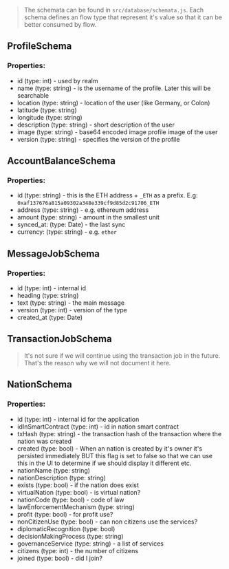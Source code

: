 > The schemata can be found in `src/database/schemata.js`. Each schema defines an flow type that represent it's value so that it can be better consumed by flow.

## ProfileSchema

### Properties:
- id (type: int) - used by realm
- name (type: string) - is the username of the profile. Later this will be searchable
- location (type: string) - location of the user (like Germany, or Colon)
- latitude (type: string)
- longitude (type: string)
- description (type: string) - short description of the user
- image (type: string) - base64 encoded image profile image of the user
- version (type: string) - specifies the version of the profile

## AccountBalanceSchema

### Properties:
- id (type: string) - this is the ETH address + `_ETH` as a prefix. E.g: `0xaf137676a815a09302a348e339cf9d85d2c91706_ETH`
- address (type: string) - e.g. ethereum address
- amount (type: string) - amount in the smallest unit
- synced_at: (type: Date) - the last sync
- currency: (type: string) - e.g. `ether`

## MessageJobSchema

### Properties:
- id (type: int) - internal id
- heading (type: string)
- text (type: string) - the main message
- version (type: int) - version of the type
- created_at (type: Date)

## TransactionJobSchema
> It's not sure if we will continue using the transaction job in the future. That's the reason why we will not document it here.

## NationSchema

### Properties:
- id (type: int) - internal id for the application
- idInSmartContract (type: int) - id in nation smart contract
- txHash (type: string) - the transaction hash of the transaction where the nation was created
- created (type: bool) - When an nation is created by it's owner it's persisted immediately BUT this flag is set to false so that we can use this in the UI to determine if we should display it different etc.
- nationName (type: string)
- nationDescription (type: string)
- exists (type: bool) - if the nation does exist
- virtualNation (type: bool) - is virtual nation?
- nationCode (type: bool) - code of law
- lawEnforcementMechanism (type: string)
- profit (type: bool) - for profit use?
- nonCitizenUse (type: bool) - can non citizens use the services?
- diplomaticRecognition (type: bool)
- decisionMakingProcess (type: string)
- governanceService (type: string) - a list of services
- citizens (type: int) - the number of citizens
- joined (type: bool) - did I join?
